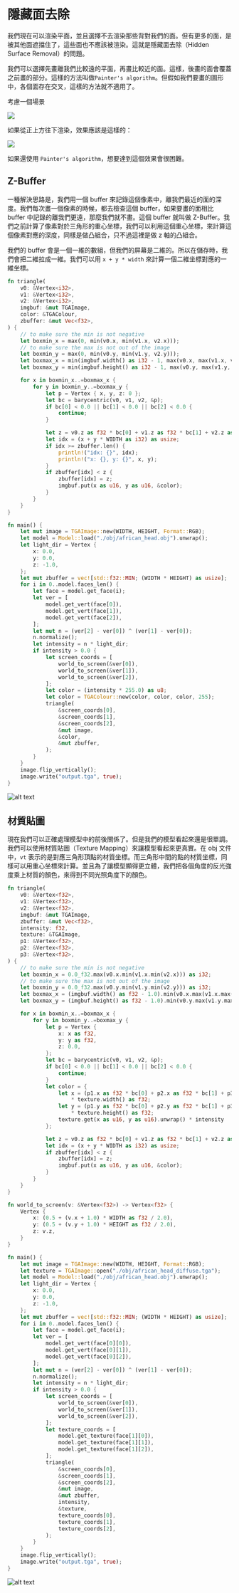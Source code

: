 # 隱藏面去除

我們現在可以渲染平面，並且選擇不去渲染那些背對我們的面。但有更多的面，是被其他面遮擋住了，這些面也不應該被渲染。這就是隱藏面去除（Hidden Surface Removal）的問題。

我們可以選擇先畫離我們比較遠的平面，再畫比較近的面。這樣，後畫的面會覆蓋之前畫的部分。這樣的方法叫做`Painter's algorithm`。但假如我們要畫的圖形中，各個面存在交叉，這樣的方法就不適用了。

考慮一個場景

![](https://raw.githubusercontent.com/ssloy/tinyrenderer/gh-pages/img/03-zbuffer/d493c52da4cabe9a057c26f696784956.png)

如果從正上方往下渲染，效果應該是這樣的：

![](https://raw.githubusercontent.com/ssloy/tinyrenderer/gh-pages/img/03-zbuffer/023668cb8ea97f59bf87d982c1e8b030.png)

如果還使用 `Painter's algorithm`，想要達到這個效果會很困難。

## Z-Buffer

一種解決思路是，我們用一個 buffer 來記錄這個像素中，離我們最近的面的深度。我們每次畫一個像素的時候，都去檢查這個 buffer，如果要畫的面相比 buffer 中記錄的離我們更遠，那麼我們就不畫。這個 buffer 就叫做 Z-Buffer。我們之前計算了像素對於三角形的重心坐標，我們可以利用這個重心坐標，來計算這個像素對應的深度，同樣是做凸組合，只不過這裡是做 z 軸的凸組合。

我們的 buffer 會是一個一維的數組，但我們的屏幕是二維的。所以在儲存時，我們會把二維拉成一維。我們可以用 `x + y * width` 來計算一個二維坐標對應的一維坐標。
```rust
fn triangle(
    v0: &Vertex<i32>,
    v1: &Vertex<i32>,
    v2: &Vertex<i32>,
    imgbuf: &mut TGAImage,
    color: &TGAColour,
    zbuffer: &mut Vec<f32>,
) {
    // to make sure the min is not negative
    let boxmin_x = max(0, min(v0.x, min(v1.x, v2.x)));
    // to make sure the max is not out of the image
    let boxmin_y = max(0, min(v0.y, min(v1.y, v2.y)));
    let boxmax_x = min(imgbuf.width() as i32 - 1, max(v0.x, max(v1.x, v2.x)));
    let boxmax_y = min(imgbuf.height() as i32 - 1, max(v0.y, max(v1.y, v2.y)));

    for x in boxmin_x..=boxmax_x {
        for y in boxmin_y..=boxmax_y {
            let p = Vertex { x, y, z: 0 };
            let bc = barycentric(v0, v1, v2, &p);
            if bc[0] < 0.0 || bc[1] < 0.0 || bc[2] < 0.0 {
                continue;
            }

            let z = v0.z as f32 * bc[0] + v1.z as f32 * bc[1] + v2.z as f32 * bc[2];
            let idx = (x + y * WIDTH as i32) as usize;
            if idx >= zbuffer.len() {
                println!("idx: {}", idx);
                println!("x: {}, y: {}", x, y);
            }
            if zbuffer[idx] < z {
                zbuffer[idx] = z;
                imgbuf.put(x as u16, y as u16, &color);
            }
        }
    }
}

fn main() {
    let mut image = TGAImage::new(WIDTH, HEIGHT, Format::RGB);
    let model = Model::load("./obj/african_head.obj").unwrap();
    let light_dir = Vertex {
        x: 0.0,
        y: 0.0,
        z: -1.0,
    };
    let mut zbuffer = vec![std::f32::MIN; (WIDTH * HEIGHT) as usize];
    for i in 0..model.faces_len() {
        let face = model.get_face(i);
        let ver = [
            model.get_vert(face[0]),
            model.get_vert(face[1]),
            model.get_vert(face[2]),
        ];
        let mut n = (ver[2] - ver[0]) ^ (ver[1] - ver[0]);
        n.normalize();
        let intensity = n * light_dir;
        if intensity > 0.0 {
            let screen_coords = [
                world_to_screen(&ver[0]),
                world_to_screen(&ver[1]),
                world_to_screen(&ver[2]),
            ];
            let color = (intensity * 255.0) as u8;
            let color = TGAColour::new(color, color, color, 255);
            triangle(
                &screen_coords[0],
                &screen_coords[1],
                &screen_coords[2],
                &mut image,
                &color,
                &mut zbuffer,
            );
        }
    }
    image.flip_vertically();
    image.write("output.tga", true);
}
```

![alt text](img/3-1.png)

## 材質貼圖

現在我們可以正確處理模型中的前後關係了。但是我們的模型看起來還是很單調。我們可以使用材質貼圖（Texture Mapping）來讓模型看起來更真實。在 obj 文件中，`vt` 表示的是對應三角形頂點的材質坐標。而三角形中間的點的材質坐標，同樣可以用重心坐標來計算。並且為了讓模型顯得更立體，我們把各個角度的反光強度乘上材質的顏色，來得到不同光照角度下的顏色。

```rust
fn triangle(
    v0: &Vertex<f32>,
    v1: &Vertex<f32>,
    v2: &Vertex<f32>,
    imgbuf: &mut TGAImage,
    zbuffer: &mut Vec<f32>,
    intensity: f32,
    texture: &TGAImage,
    p1: &Vertex<f32>,
    p2: &Vertex<f32>,
    p3: &Vertex<f32>,
) {
    // to make sure the min is not negative
    let boxmin_x = 0.0_f32.max(v0.x.min(v1.x.min(v2.x))) as i32;
    // to make sure the max is not out of the image
    let boxmin_y = 0.0_f32.max(v0.y.min(v1.y.min(v2.y))) as i32;
    let boxmax_x = (imgbuf.width() as f32 - 1.0).min(v0.x.max(v1.x.max(v2.x))) as i32;
    let boxmax_y = (imgbuf.height() as f32 - 1.0).min(v0.y.max(v1.y.max(v2.y))) as i32;

    for x in boxmin_x..=boxmax_x {
        for y in boxmin_y..=boxmax_y {
            let p = Vertex {
                x: x as f32,
                y: y as f32,
                z: 0.0,
            };
            let bc = barycentric(v0, v1, v2, &p);
            if bc[0] < 0.0 || bc[1] < 0.0 || bc[2] < 0.0 {
                continue;
            }
            let color = {
                let x = (p1.x as f32 * bc[0] + p2.x as f32 * bc[1] + p3.x as f32 * bc[2])
                    * texture.width() as f32;
                let y = (p1.y as f32 * bc[0] + p2.y as f32 * bc[1] + p3.y as f32 * bc[2])
                    * texture.height() as f32;
                texture.get(x as u16, y as u16).unwrap() * intensity
            };

            let z = v0.z as f32 * bc[0] + v1.z as f32 * bc[1] + v2.z as f32 * bc[2];
            let idx = (x + y * WIDTH as i32) as usize;
            if zbuffer[idx] < z {
                zbuffer[idx] = z;
                imgbuf.put(x as u16, y as u16, &color);
            }
        }
    }
}

fn world_to_screen(v: &Vertex<f32>) -> Vertex<f32> {
    Vertex {
        x: (0.5 + (v.x + 1.0) * WIDTH as f32 / 2.0),
        y: (0.5 + (v.y + 1.0) * HEIGHT as f32 / 2.0),
        z: v.z,
    }
}

fn main() {
    let mut image = TGAImage::new(WIDTH, HEIGHT, Format::RGB);
    let texture = TGAImage::open("./obj/african_head_diffuse.tga");
    let model = Model::load("./obj/african_head.obj").unwrap();
    let light_dir = Vertex {
        x: 0.0,
        y: 0.0,
        z: -1.0,
    };
    let mut zbuffer = vec![std::f32::MIN; (WIDTH * HEIGHT) as usize];
    for i in 0..model.faces_len() {
        let face = model.get_face(i);
        let ver = [
            model.get_vert(face[0][0]),
            model.get_vert(face[0][1]),
            model.get_vert(face[0][2]),
        ];
        let mut n = (ver[2] - ver[0]) ^ (ver[1] - ver[0]);
        n.normalize();
        let intensity = n * light_dir;
        if intensity > 0.0 {
            let screen_coords = [
                world_to_screen(&ver[0]),
                world_to_screen(&ver[1]),
                world_to_screen(&ver[2]),
            ];
            let texture_coords = [
                model.get_texture(face[1][0]),
                model.get_texture(face[1][1]),
                model.get_texture(face[1][2]),
            ];
            triangle(
                &screen_coords[0],
                &screen_coords[1],
                &screen_coords[2],
                &mut image,
                &mut zbuffer,
                intensity,
                &texture,
                texture_coords[0],
                texture_coords[1],
                texture_coords[2],
            );
        }
    }
    image.flip_vertically();
    image.write("output.tga", true);
}


```

![alt text](img/3-2.png)
